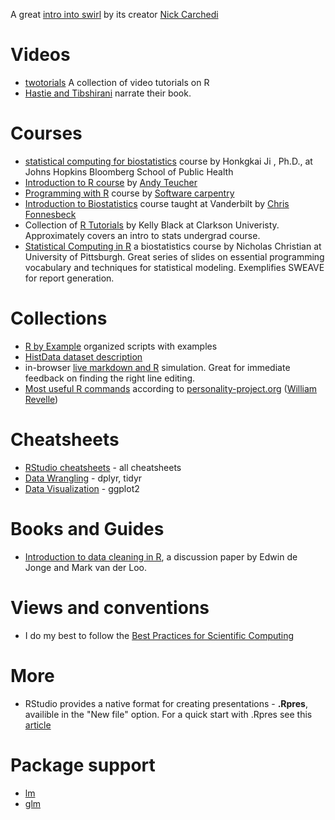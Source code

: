 A great [intro into swirl](https://www.youtube.com/watch?v=S1tBTlrx0JY) by its creator [Nick Carchedi](http://nickcarchedi.com/)

# Videos
- [twotorials](http://www.twotorials.com/) A collection of video tutorials on R
- [Hastie and Tibshirani](http://www.r-bloggers.com/in-depth-introduction-to-machine-learning-in-15-hours-of-expert-videos/) narrate their book.  

# Courses
- [statistical computing for biostatistics](http://www.biostat.jhsph.edu/~hji/courses/statcomputing/) course by Honkgkai Ji , Ph.D., at Johns Hopkins Bloomberg School of Public Health  
- [Introduction to R course](http://ateucher.github.io/rcourse_site/) by [Andy Teucher](https://github.com/ateucher)
- [Programming with R](http://swcarpentry.github.io/r-novice-inflammation/) course by [Software carpentry](http://software-carpentry.org/)
- [Introduction to Biostatistics](http://stronginference.com/Bios6301/) course taught at Vanderbilt by [Chris Fonnesbeck](https://github.com/fonnesbeck?tab=repositories)
- Collection of [R Tutorials](http://www.cyclismo.org/tutorial/R/) by Kelly Black at Clarkson Univeristy. Approximately covers an intro to stats undergrad course.  
- [Statistical Computing in R](http://www.pitt.edu/~njc23/) a biostatistics course by   Nicholas Christian at University of Pittsburgh.  Great series of slides on essential programming vocabulary and techniques  for statistical modeling. Exemplifies SWEAVE for report generation.

# Collections 
- [R by Example](http://www.mayin.org/ajayshah/KB/R/) organized scripts with examples
- [HistData dataset description](http://rpackages.ianhowson.com/cran/HistData/http://rpackages.ianhowson.com/cran/HistData/)
- in-browser [live markdown and R](https://demo.ocpu.io/markdownapp/www/) simulation. Great for immediate feedback on finding the right line editing.
- [Most useful R commands](http://www.personality-project.org/r/r.commands.html) according to [personality-project.org](http://www.personality-project.org/index.html) ([William Revelle](http://www.personality-project.org/revelle.html))

 
# Cheatsheets 

- [RStudio cheatsheets](http://www.rstudio.com/resources/cheatsheets/) - all cheatsheets
- [Data Wrangling](http://www.rstudio.com/wp-content/uploads/2015/02/data-wrangling-cheatsheet.pdf) - dplyr, tidyr
- [Data Visualization](http://www.rstudio.com/wp-content/uploads/2015/03/ggplot2-cheatsheet.pdf) - ggplot2

# Books and Guides
-  [Introduction to data cleaning in R](http://cran.r-project.org/doc/contrib/de_Jonge+van_der_Loo-Introduction_to_data_cleaning_with_R.pdf), a discussion paper by Edwin de Jonge and 
Mark van der Loo.

# Views and conventions 

- I do my best to follow the [Best Practices for Scientific Computing](http://journals.plos.org/plosbiology/article?id=10.1371/journal.pbio.1001745)

# More 

- RStudio provides a native format for creating presentations - **.Rpres**, availible in the "New file" option. For a quick start with .Rpres see this [article](https://support.rstudio.com/hc/en-us/articles/200486468-Authoring-R-Presentations)
 
# Package support  

- [lm]()  
- [glm]()  
 

 


 
 
 
 
 
